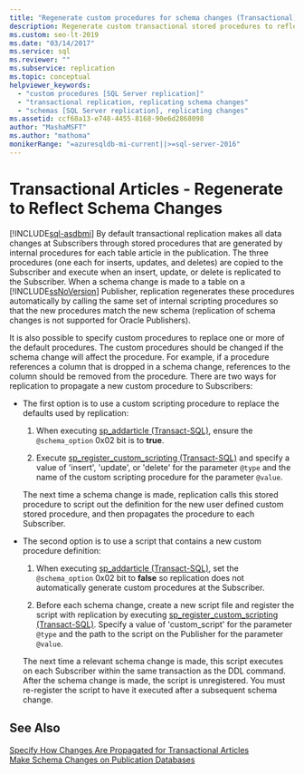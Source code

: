 ```yaml
---
title: "Regenerate custom procedures for schema changes (Transactional)"
description: Regenerate custom transactional stored procedures to reflect schema changes for Transactional Replication. 
ms.custom: seo-lt-2019
ms.date: "03/14/2017"
ms.service: sql
ms.reviewer: ""
ms.subservice: replication
ms.topic: conceptual
helpviewer_keywords: 
  - "custom procedures [SQL Server replication]"
  - "transactional replication, replicating schema changes"
  - "schemas [SQL Server replication], replicating changes"
ms.assetid: ccf68a13-e748-4455-8168-90e6d2868098
author: "MashaMSFT"
ms.author: "mathoma"
monikerRange: "=azuresqldb-mi-current||>=sql-server-2016"
---
```

# Transactional Articles - Regenerate to Reflect Schema Changes
[!INCLUDE[sql-asdbmi](../../../includes/applies-to-version/sql-asdbmi.md)]
  By default transactional replication makes all data changes at Subscribers through stored procedures that are generated by internal procedures for each table article in the publication. The three procedures (one each for inserts, updates, and deletes) are copied to the Subscriber and execute when an insert, update, or delete is replicated to the Subscriber. When a schema change is made to a table on a [!INCLUDE[ssNoVersion](../../../includes/ssnoversion-md.md)] Publisher, replication regenerates these procedures automatically by calling the same set of internal scripting procedures so that the new procedures match the new schema (replication of schema changes is not supported for Oracle Publishers).  
  
 It is also possible to specify custom procedures to replace one or more of the default procedures. The custom procedures should be changed if the schema change will affect the procedure. For example, if a procedure references a column that is dropped in a schema change, references to the column should be removed from the procedure. There are two ways for replication to propagate a new custom procedure to Subscribers:  
  
-   The first option is to use a custom scripting procedure to replace the defaults used by replication:  
  
    1.  When executing [sp_addarticle &#40;Transact-SQL&#41;](../../../relational-databases/system-stored-procedures/sp-addarticle-transact-sql.md), ensure the `@schema_option` 0x02 bit is to **true**.  
  
    2.  Execute [sp_register_custom_scripting &#40;Transact-SQL&#41;](../../../relational-databases/system-stored-procedures/sp-register-custom-scripting-transact-sql.md) and specify a value of 'insert', 'update', or 'delete' for the parameter `@type` and the name of the custom scripting procedure for the parameter `@value`.  
  
     The next time a schema change is made, replication calls this stored procedure to script out the definition for the new user defined custom stored procedure, and then propagates the procedure to each Subscriber.  
  
-   The second option is to use a script that contains a new custom procedure definition:  
  
    1.  When executing [sp_addarticle &#40;Transact-SQL&#41;](../../../relational-databases/system-stored-procedures/sp-addarticle-transact-sql.md), set the `@schema_option` 0x02 bit to **false** so replication does not automatically generate custom procedures at the Subscriber.  
  
    2.  Before each schema change, create a new script file and register the script with replication by executing [sp_register_custom_scripting &#40;Transact-SQL&#41;](../../../relational-databases/system-stored-procedures/sp-register-custom-scripting-transact-sql.md). Specify a value of 'custom_script' for the parameter `@type` and the path to the script on the Publisher for the parameter `@value`.  
  
     The next time a relevant schema change is made, this script executes on each Subscriber within the same transaction as the DDL command. After the schema change is made, the script is unregistered. You must re-register the script to have it executed after a subsequent schema change.  
  
## See Also  
 [Specify How Changes Are Propagated for Transactional Articles](../../../relational-databases/replication/transactional/transactional-articles-specify-how-changes-are-propagated.md)   
 [Make Schema Changes on Publication Databases](../../../relational-databases/replication/publish/make-schema-changes-on-publication-databases.md)  
  
  
